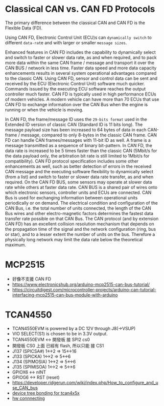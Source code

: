 # Classical CAN vs. CAN FD Protocols

The primary difference between the classical CAN and CAN FD is the Flexible Data (FD). 

Using CAN FD, Electronic Control Unit (ECU)s can `dynamically switch` to different `data-rat`e and with larger or smaller `message sizes`. 

Enhanced features in CAN FD includes the capability to dynamically select and switch to faster or slower data rate, as and when required, 
and to pack more data within the same CAN frame / message and transport it over the CAN BUS / network in less time. Faster data speed and more data capacity enhancements results in several system operational advantages compared to the classic CAN. Using CAN FD, sensor and control data can be sent and received by the ECU (Electronic Control Unit) software much quicker. Commands issued by the executing ECU software reaches the output controller much faster. CAN FD is typically used in high performance ECUs of modern vehicles. A modern vehicle can have more than 70 ECUs that use CAN FD to exchange information over the CAN Bus when the engine is running or when the vehicle is moving.

In CAN FD, 
  the frame/message ID uses the `29-bits format` used in the Extended ID version of classic CAN (Standard ID is 11 bits long). 
  The message payload size has been increased to 64 bytes of data in each CAN-frame / message, compared to only 8-bytes in the classic CAN frame. 
  CAN FD can handle CAN frames/messages with 11-bit ID as well. 
  A frame is a message transmitted as a sequence of binary bit-pattern. 
  In CAN FD, the data rate is increased to be 5 times faster than the classic CAN 
     (5Mbit/s for the data payload only, the arbitration bit rate is still limited to 1Mbit/s for compatibility). 
  CAN FD protocol specification includes some other enhancements as well, such as better detection of errors in the received CAN message and the executing software flexibility to dynamically select (from a list) and switch to faster or slower data rate transfer, as and when required. On the CAN FD BUS, some sensors may operate at slower data rate while others at faster data rate. CAN BUS is a shared pair of wires onto which electronic sensors, controller units and ECUs are connected. CAN Bus is used for exchanging information between operational units periodically or on demand. The electrical condition and configuration of the CAN Bus, i.e. the total number of units connected, the length of the CAN Bus wires and other electro-magnetic factors determines the fastest data transfer rate possible on that CAN Bus. The CAN protocol (and by extension CAN FD) has an excellent collision resolution mechanism that depends on the propagation time of the signal and the network configuration (ring, bus or star), and to a lesser extent the number of units on the bus. Therefore a physically long network may limit the data rate below the theoretical maximum.






# MCP2515
* 好像不支援 CAN FD
* https://www.electronicshub.org/arduino-mcp2515-can-bus-tutorial/
* https://circuitdigest.com/microcontroller-projects/arduino-can-tutorial-interfacing-mcp2515-can-bus-module-with-arduino

# TCAN4550
* TCAN4550EVM is powered by a DC 12V through J8(->VSUP)
* VIO SELECT(S1) is chosen to be in 3.3V output.
* TCAN4550EVM <-> 開發板 接 SPI2 cs0
 * 開發板 CS0 上面 已經有 flash, 所以只能 接 CS1
 * J137 (SPICSA#)  1<->2    =>  15<->16
 * J133 (SPICKA)   1<->2    =>  5<->6
 * J134 (SPIMOSIA) 1<->2    =>  5<->6
 * J135 (SPIMISOA) 1<->2    =>  5<->6
* GPIOX6 <-> nINT
* GPIOG6 <-> RST (reset)
* https://developer.ridgerun.com/wiki/index.php/How_to_configure_and_use_CAN_bus
* [device tree bonding for tcan4x5x](https://www.kernel.org/doc/Documentation/devicetree/bindings/net/can/tcan4x5x.txt) 
* [hw connnecting](https://e2e.ti.com/support/interface/f/138/t/870334?TCAN4550EVM-How-to-configure-the-controller-mode-)
